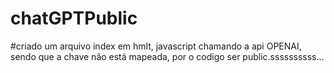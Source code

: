 # chatGPTPublic
#criado um arquivo index em hmlt, javascript chamando a api OPENAI, sendo que a chave não está mapeada, por o codigo ser public.ssssssssss...
